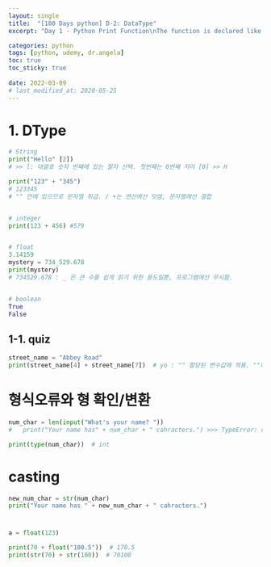 ```yaml
---
layout: single
title:  "[100 Days python] D-2: DataType"
excerpt: "Day 1 - Python Print Function\nThe function is declared like this:\nprint("

categories: python
tags: [python, udemy, dr.angela]
toc: true
toc_sticky: true
 
date: 2022-03-09
# last_modified_at: 2020-05-25
---
```


# 1. DType
```python
# String
print("Hello" [2])  
# >> l: 대괄호 숫자 번쨰에 있는 철자 선택. 첫번째는 0번째 자리 [0] >> H

print("123" + "345")  
# 123345
# "" 안에 있으므로 문자열 취급. / +는 연산에선 덧셈, 문자열에선 결합


# integer
print(123 + 456) #579


# float
3.14159
mystery = 734_529.678
print(mystery)  
# 734529.678 : _ 은 큰 수를 쉽게 읽기 위한 용도일뿐, 프로그램에선 무시함.


# boolean
True
False
```


## 1-1. quiz
```python
street_name = "Abbey Road"
print(street_name[4] + street_name[7])  # yo : "" 할당된 변수값에 적용. ""내에선 공백도 문자열 취급
```

# 형식오류와 형 확인/변환
```python
num_char = len(input("What's your name? "))
#   print("Your name has" + num_char + " cahracters.") >>> TypeError: can only concatenate str (not "int") to str  문자열끼리만 엮기 가능
```

```python
print(type(num_char))  # int
```

# casting
```python
new_num_char = str(num_char)
print("Your name has " + new_num_char + " cahracters.")
```

#
```python
a = float(123)

print(70 + float("100.5"))  # 170.5
print(str(70) + str(100))  # 70100
```